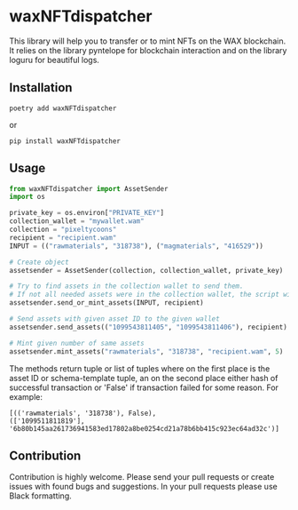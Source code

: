 # waxNFTdispatcher

This library will help you to transfer or to mint NFTs on the WAX blockchain. It relies on the library 
pyntelope for blockchain interaction and on the library loguru for beautiful logs.


## Installation
```poetry add waxNFTdispatcher```

or

```pip install waxNFTdispatcher```

## Usage

```python
from waxNFTdispatcher import AssetSender
import os

private_key = os.environ["PRIVATE_KEY"]
collection_wallet = "mywallet.wam"
collection = "pixeltycoons"
recipient = "recipient.wam"
INPUT = (("rawmaterials", "318738"), ("magmaterials", "416529"))

# Create object
assetsender = AssetSender(collection, collection_wallet, private_key)

# Try to find assets in the collection wallet to send them.
# If not all needed assets were in the collection wallet, the script will mint the rest.
assetsender.send_or_mint_assets(INPUT, recipient)

# Send assets with given asset ID to the given wallet
assetsender.send_assets(("1099543811405", "1099543811406"), recipient)

# Mint given number of same assets
assetsender.mint_assets("rawmaterials", "318738", "recipient.wam", 5)
```

The methods return tuple or list of tuples where on the first place is the asset ID or schema-template tuple, an on the
second place either hash of successful transaction or 'False' if transaction failed for some reason. For example:

```
[(('rawmaterials', '318738'), False),
(['1099511811819'], '6b80b145aa261736941583ed17802a8be0254cd21a78b6bb415c923ec64ad32c')]
```

## Contribution
Contribution is highly welcome. Please send your pull requests or create issues with found bugs and suggestions. 
In your pull requests please use Black formatting.